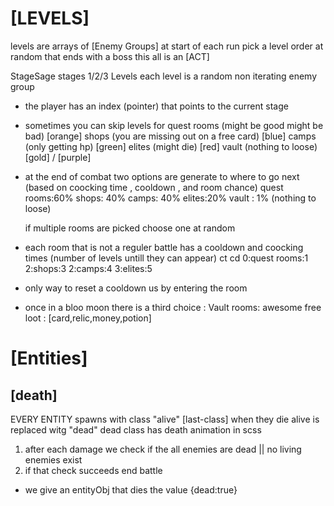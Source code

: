 #       [LEVELS]
levels are arrays of [Enemy Groups]
at start of each run pick a level order at random that ends with a boss
  this all is an [ACT]

StageSage
  stages 1/2/3
    Levels
      each level is a random non iterating enemy group

- the player has an index (pointer) that points to the current stage

- sometimes you can skip levels for 
quest rooms (might be good might be bad) [orange]
shops (you are missing out on a free card) [blue]
camps (only getting hp) [green]
elites (might die) [red]
vault (nothing to loose) [gold] / [purple]


- at the end of combat two options are generate to where to go next 
  (based on coocking time , cooldown , and room chance)
quest rooms:60% 
shops: 40% 
camps: 40%
elites:20% 
vault : 1% (nothing to loose)

  if multiple rooms are picked
  choose one at random


- each room that is not a reguler battle has a cooldown and coocking times 
            (number of levels untill they can appear)
ct            cd
  0:quest rooms:1
  2:shops:3
  2:camps:4
  3:elites:5

- only way to reset a cooldown us by entering the room

- once in a bloo moon there is a third choice : Vault rooms: awesome free loot : 
[card,relic,money,potion]


#        [Entities]
 ## [death]
EVERY ENTITY spawns with class "alive" [last-class]
when they die alive is replaced witg "dead"
dead class has death animation in scss

1. after each damage we check if the all enemies are dead || no living enemies exist 
2. if that check succeeds end battle

* we give an entityObj that dies the value {dead:true}
